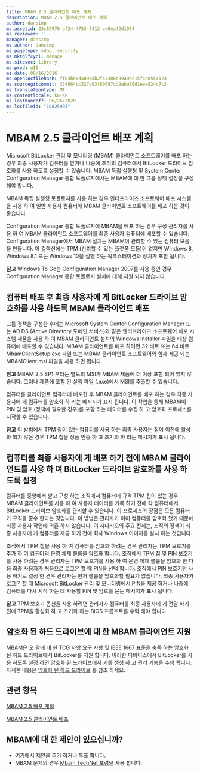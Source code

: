 ```yaml
---
title: MBAM 2.5 클라이언트 배포 계획
description: MBAM 2.5 클라이언트 배포 계획
author: dansimp
ms.assetid: 23c89976-af24-4753-9412-ce0ea42d1964
ms.reviewer: ''
manager: dansimp
ms.author: dansimp
ms.pagetype: mdop, security
ms.mktglfcycl: manage
ms.sitesec: library
ms.prod: w10
ms.date: 06/16/2016
ms.openlocfilehash: ff03b58da0985b2f57308c99a9bc15f4a0554623
ms.sourcegitcommit: 354664bc527d93f80687cd2eba70d1eea024c7c3
ms.translationtype: MT
ms.contentlocale: ko-KR
ms.lasthandoff: 06/26/2020
ms.locfileid: "10825993"
---
```

# MBAM 2.5 클라이언트 배포 계획


Microsoft BitLocker 관리 및 모니터링 (MBAM) 클라이언트 소프트웨어를 배포 하는 경우 최종 사용자가 컴퓨터를 받거나 나중에 조직의 컴퓨터에서 BitLocker 드라이브 암호화를 사용 하도록 설정할 수 있습니다. MBAM 독립 실행형 및 System Center Configuration Manager 통합 토폴로지에서는 MBAM에 대 한 그룹 정책 설정을 구성 해야 합니다.

MBAM 독립 실행형 토폴로지를 사용 하는 경우 엔터프라이즈 소프트웨어 배포 시스템을 사용 하 여 일반 사용자 컴퓨터에 MBAM 클라이언트 소프트웨어를 배포 하는 것이 좋습니다.

Configuration Manager 통합 토폴로지에 MBAM을 배포 하는 경우 구성 관리자를 사용 하 여 MBAM 클라이언트 소프트웨어를 최종 사용자 컴퓨터에 배포할 수 있습니다. Configuration Manager에서 MBAM 설치는 MBAM이 관리할 수 있는 컴퓨터 모음을 만듭니다. 이 컬렉션에는 TPM (신뢰할 수 있는 플랫폼 모듈)이 없지만 Windows 8, Windows 8.1 또는 Windows 10을 실행 하는 워크스테이션과 장치가 포함 됩니다.

**참고**  Windows To Go는 Configuration Manager 2007를 사용 중인 경우 Configuration Manager 통합 토폴로지 설치에 대해 지원 되지 않습니다.

 

## 컴퓨터 배포 후 최종 사용자에 게 BitLocker 드라이브 암호화를 사용 하도록 MBAM 클라이언트 배포


그룹 정책을 구성한 후에는 Microsoft System Center Configuration Manager 또는 AD DS (Active Directory 도메인 서비스)와 같은 엔터프라이즈 소프트웨어 배포 시스템 제품을 사용 하 여 MBAM 클라이언트 설치의 Windows Installer 파일을 대상 컴퓨터에 배포할 수 있습니다. MBAM 클라이언트를 배포 하려면 32 비트 또는 64 비트 MbamClientSetup.exe 파일 또는 MBAM 클라이언트 소프트웨어와 함께 제공 되는 MBAMClient.msi 파일을 사용 하면 됩니다.

**참고**  MBAM 2.5 SP1 부터는 별도의 MSI가 MBAM 제품에 더 이상 포함 되어 있지 않습니다. 그러나 제품에 포함 된 실행 파일 (.exe)에서 MSI를 추출할 수 있습니다.

 

컴퓨터를 클라이언트 컴퓨터에 배포한 후 MBAM 클라이언트를 배포 하는 경우 최종 사용자에 게 컴퓨터를 암호화 하 라는 메시지가 표시 됩니다. 이 작업을 통해 MBAM이 PIN 및 암호 (정책에 필요한 경우)를 포함 하는 데이터를 수집 하 고 암호화 프로세스를 시작할 수 있습니다.

**참고**  이 방법에서 TPM 칩이 있는 컴퓨터를 사용 하는 최종 사용자는 칩이 이전에 활성화 되지 않은 경우 TPM 칩을 정품 인증 하 고 초기화 하 라는 메시지가 표시 됩니다.

 

## 컴퓨터를 최종 사용자에 게 배포 하기 전에 MBAM 클라이언트를 사용 하 여 BitLocker 드라이브 암호화를 사용 하도록 설정


컴퓨터를 중앙에서 받고 구성 하는 조직에서 컴퓨터에 규격 TPM 칩이 있는 경우 MBAM 클라이언트를 사용 하 여 사용자 데이터를 기록 하기 전에 각 컴퓨터에서 BitLocker 드라이브 암호화를 관리할 수 있습니다. 이 프로세스의 장점은 모든 컴퓨터가 규격을 준수 한다는 것입니다. 이 방법은 관리자가 이미 컴퓨터를 암호화 했기 때문에 최종 사용자 작업에 의존 하지 않습니다. 이 시나리오의 주요 전제는, 조직의 정책이 최종 사용자에 게 컴퓨터를 제공 하기 전에 회사 Windows 이미지를 설치 하는 것입니다.

조직에서 TPM 칩을 사용 하 여 컴퓨터를 암호화 하려는 경우 관리자는 TPM 보호기를 추가 하 여 컴퓨터의 운영 체제 볼륨을 암호화 합니다. 조직에서 TPM 칩 및 PIN 보호기를 사용 하려는 경우 관리자는 TPM 보호기를 사용 하 여 운영 체제 볼륨을 암호화 한 다음 최종 사용자가 처음으로 로그온 할 때 PIN을 선택 합니다. 조직에서 PIN 보호기만 사용 하기로 결정 한 경우 관리자는 먼저 볼륨을 암호화할 필요가 없습니다. 최종 사용자가 로그온 할 때 Microsoft BitLocker 관리 및 모니터링에서 PIN을 제공 하거나 나중에 컴퓨터를 다시 시작 하는 데 사용할 PIN 및 암호를 묻는 메시지가 표시 됩니다.

**참고**  TPM 보호기 옵션을 사용 하려면 관리자가 컴퓨터를 최종 사용자에 게 전달 하기 전에 TPM을 활성화 하 고 초기화 하는 BIOS 프롬프트를 수락 해야 합니다.

 

## 암호화 된 하드 드라이브에 대 한 MBAM 클라이언트 지원


MBAM은 오 팔에 대 한 TCG 사양 요구 사항 및 IEEE 1667 표준을 충족 하는 암호화 된 하드 드라이브에서 BitLocker를 지원 합니다. 이러한 디바이스에서 BitLocker를 사용 하도록 설정 하면 암호화 된 드라이브에서 키를 생성 하 고 관리 기능을 수행 합니다. 자세한 내용은 [암호화 된 하드 드라이브](https://technet.microsoft.com/library/hh831627.aspx) 를 참조 하세요.


## 관련 항목


[MBAM 2.5 배포 계획](planning-to-deploy-mbam-25.md)

[MBAM 2.5 클라이언트 배포](deploying-the-mbam-25-client.md)

 

 
## MBAM에 대 한 제안이 있으십니까?
- [여기](http://mbam.uservoice.com/forums/268571-microsoft-bitlocker-administration-and-monitoring)에서 제안을 추가 하거나 투표 합니다. 
- MBAM 문제의 경우 [Mbam TechNet 포럼](https://social.technet.microsoft.com/Forums/home?forum=mdopmbam)을 사용 합니다.




